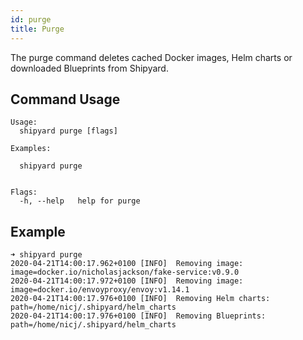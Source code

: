 ```yaml
---
id: purge
title: Purge
---
```

The purge command deletes cached Docker images, Helm charts or downloaded Blueprints from Shipyard.

## Command Usage
```shell
Usage:
  shipyard purge [flags]

Examples:

  shipyard purge


Flags:
  -h, --help   help for purge
```

## Example
```shell
➜ shipyard purge
2020-04-21T14:00:17.962+0100 [INFO]  Removing image: image=docker.io/nicholasjackson/fake-service:v0.9.0
2020-04-21T14:00:17.972+0100 [INFO]  Removing image: image=docker.io/envoyproxy/envoy:v1.14.1
2020-04-21T14:00:17.976+0100 [INFO]  Removing Helm charts: path=/home/nicj/.shipyard/helm_charts
2020-04-21T14:00:17.976+0100 [INFO]  Removing Blueprints: path=/home/nicj/.shipyard/helm_charts
```